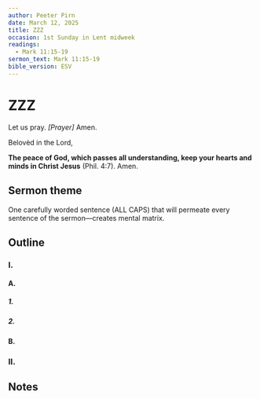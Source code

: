 ```yaml
---
author: Peeter Pirn
date: March 12, 2025
title: ZZZ
occasion: 1st Sunday in Lent midweek
readings:
  - Mark 11:15-19
sermon_text: Mark 11:15-19
bible_version: ESV
---
```


# ZZZ

Let us pray. *\[Prayer]*  Amen.

Belovèd in the Lord,

**The peace of God, which passes all understanding, keep your hearts and minds in Christ Jesus** (Phil. 4:7). Amen.

## Sermon theme
One carefully worded sentence (ALL CAPS) that will permeate every sentence of the sermon—creates mental matrix.
## Outline
### I.
#### A.
##### 1.
##### 2.
#### B.
### II.
## Notes